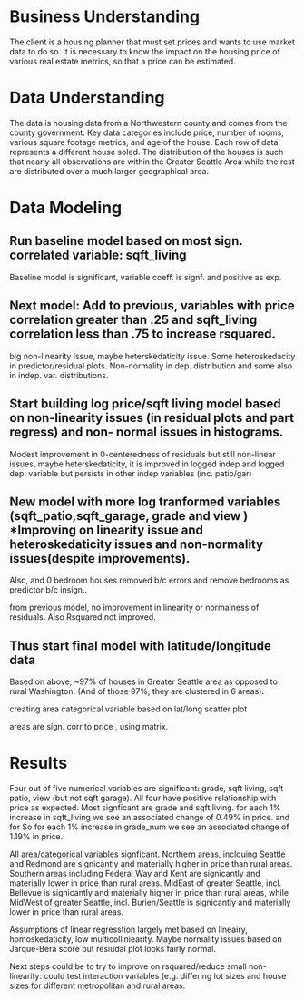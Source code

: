 # Business Understanding
The client is a housing planner that must set prices and wants to use market data to do so.  It is necessary to know the impact on the housing price of various real estate metrics, so that a price can be estimated. 

# Data Understanding

The data is housing data from a Northwestern county and comes from the county government.  Key data categories include price, number of rooms, various square footage metrics, and age of the house. Each row of data represents a different house soled. The distribution of the houses is such that nearly all observations are within the Greater Seattle Area while the rest are distributed over a much larger geographical area.

# Data Modeling

## Run baseline model based on most sign. correlated variable: sqft_living

Baseline model is significant, variable coeff. is signf. and positive as exp.

## Next model: Add to previous, variables with price correlation greater than .25 and sqft_living correlation less than .75 to increase rsquared.

big non-linearity issue, maybe heterskedaticity issue. Some heteroskedacity in predictor/residual plots. Non-normality in dep. distribution and some also in indep. var. distributions.

## Start building log price/sqft living model based on non-linearity issues (in residual plots and part regress) and non- normal issues in histograms.

Modest improvement in 0-centeredness of residuals but still non-linear issues, maybe heterskedaticity, it is improved in logged indep and logged dep. variable but persists in other indep variables (inc. patio/gar)

## New model with more log tranformed variables (sqft_patio,sqft_garage, grade and view ) *Improving on linearity issue and heteroskedaticity issues and non-normality issues(despite improvements).

Also, and 0 bedroom houses removed b/c errors and remove bedrooms as predictor b/c insign.. 

from previous model, no improvement in linearity or normalness of residuals. Also Rsquared not improved. 

## Thus start final model with latitude/longitude data 

Based on above, ~97% of houses in Greater Seattle area as opposed to rural Washington. (And of those 97%, they are clustered in 6 areas).

creating area categorical variable based on lat/long scatter plot

areas are  sign. corr to price , using matrix.
# Results
Four out of five numerical variables are significant: grade, sqft living, sqft patio, view (but not sqft garage). All four have positive relationship with price as expected. Most signficant are grade and sqft living. for each 1% increase in sqft_living we see an associated change of 0.49% in price. and for So for each 1% increase in grade_num we see an associated change of 1.19% in price.

All area/categorical variables signficant. Northern areas, inclduing Seattle and Redmond are signicantly and materially higher in price than rural areas. Southern areas including Federal Way and Kent are signicantly and materially lower in price than rural areas. MidEast of greater Seattle, incl. Bellevue is signicantly and materially higher in price than rural areas, while MidWest of greater Seattle, incl. Burien/Seattle is signicantly and materially lower in price than rural areas.

Assumptions of linear regresstion largely met based on lineairy, homoskedaticity, low multicolliniearity. Maybe normality issues based on Jarque-Bera score but resiudal plot looks fairly normal.

Next steps could be to try to improve on rsquared/reduce small non-linearity: could test interaction variables (e.g. differing lot sizes and house sizes for different metropolitan and rural areas.